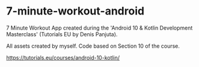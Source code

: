 # 7-minute-workout-android
7 Minute Workout App created during the 'Android 10 &amp; Kotlin Development Masterclass' (Tutorials EU by Denis Panjuta). 

All assets created by myself. Code based on Section 10 of the course.

https://tutorials.eu/courses/android-10-kotlin/
